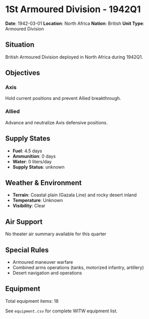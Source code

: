 # 1St Armoured Division - 1942Q1

**Date**: 1942-03-01
**Location**: North Africa
**Nation**: British
**Unit Type**: Armoured Division

## Situation

British Armoured Division deployed in North Africa during 1942Q1.

## Objectives

### Axis
Hold current positions and prevent Allied breakthrough.

### Allied
Advance and neutralize Axis defensive positions.

## Supply States

- **Fuel**: 4.5 days
- **Ammunition**: 0 days
- **Water**: 0 liters/day
- **Supply Status**: unknown

## Weather & Environment

- **Terrain**: Coastal plain (Gazala Line) and rocky desert inland
- **Temperature**: Unknown
- **Visibility**: Clear

## Air Support

No theater air summary available for this quarter

## Special Rules

- Armoured maneuver warfare
- Combined arms operations (tanks, motorized infantry, artillery)
- Desert navigation and operations

## Equipment

Total equipment items: 18

See `equipment.csv` for complete WITW equipment list.
